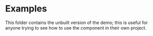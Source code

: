 # Examples

This folder contains the unbuilt version of the demo; this is useful for anyone trying to see how to use the component in their own project.
